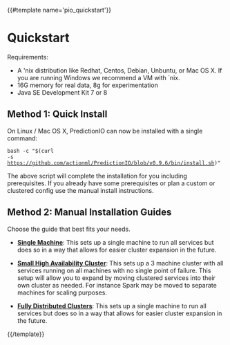{{#template name='pio_quickstart'}}
# Quickstart

Requirements:

 - A 'nix distribution like Redhat, Centos, Debian, Unbuntu, or Mac OS X. If you are running Windows we recommend a VM with `nix.
 - 16G memory for real data, 8g for experimentation
 - Java SE Development Kit 7 or 8

## Method 1: Quick Install

On Linux / Mac OS X, PredictionIO can now be installed with a single command:

<code style="overflow-x: scroll, white-space: nowrap">bash -c "$(curl -s https://github.com/actionml/PredictionIO/blob/v0.9.6/bin/install.sh)"</code>   

The above script will complete the installation for you including prerequisites. If you already have some prerequisites or plan a custom or clustered config use the manual install instructions. 

## Method 2: Manual Installation Guides

Choose the guide that best fits your needs.

 - **[Single Machine](single_machine)**: This sets up a single machine to run all services but does so in a way that allows for easier cluster expansion in the future.
 
 - **[Small High Availability Cluster](small_ha)**: This sets up a 3 machine cluster with all services running on all machines with no single point of failure. This setup will allow you to expand by moving clustered services into their own cluster as needed. For instance Spark may be moved to separate machines for scaling purposes. 
  
 - **[Fully Distributed Clusters](single_driver_machine)**: This sets up a single machine to run all services but does so in a way that allows for easier cluster expansion in the future.

{{/template}}
